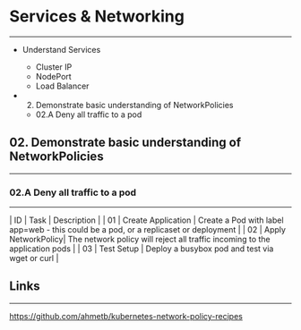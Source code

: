 # Services & Networking
---

* Understand Services
   * Cluster IP
   * NodePort
   * Load Balancer
   
* 02. Demonstrate basic understanding of NetworkPolicies
   * 02.A Deny all traffic to a pod



## 02. Demonstrate basic understanding of NetworkPolicies
---

### 02.A Deny all traffic to a pod
---

| ID | Task | Description |
| 01 | Create Application | Create a Pod with label app=web - this could be a pod, or a replicaset or deployment |
| 02 | Apply NetworkPolicy| The network policy will reject all traffic incoming to the application pods |
| 03 | Test Setup | Deploy a busybox pod and test via wget or curl | 


 



## Links
---

https://github.com/ahmetb/kubernetes-network-policy-recipes
